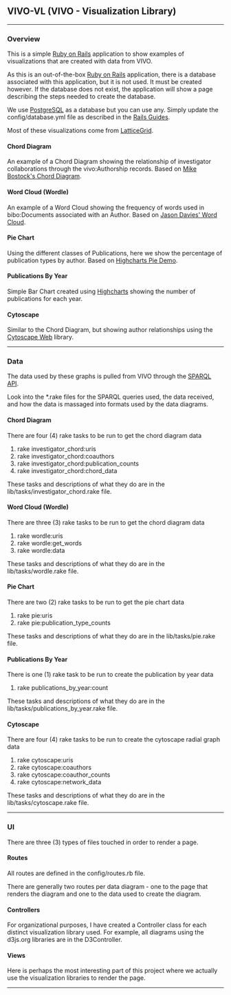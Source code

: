 ## VIVO-VL (VIVO - Visualization Library) 

---

### Overview

This is a simple [Ruby on Rails][ror] application to show examples of visualizations 
that are created with data from VIVO. 

As this is an out-of-the-box [Ruby on Rails][ror] application, there is a database
associated with this application, but it is not used. It must be created however. 
If the database does not exist, the application will show a page describing the 
steps needed to create the database.

We use [PostgreSQL][postgresql] as a database but you can use any. Simply update the 
config/database.yml file as described in the [Rails Guides][db_guide].

Most of these visualizations come from [LatticeGrid][latticegrid].

#### Chord Diagram

An example of a Chord Diagram showing the relationship of investigator collaborations
through the vivo:Authorship records. Based on [Mike Bostock's Chord Diagram][d3_chord]. 

#### Word Cloud (Wordle)

An example of a Word Cloud showing the frequency of words used in bibo:Documents
associated with an Author. Based on [Jason Davies' Word Cloud][d3_wordle].

#### Pie Chart

Using the different classes of Publications, here we show the percentage of publication
types by author. Based on [Highcharts Pie Demo][highcharts_pie_demo].

#### Publications By Year

Simple Bar Chart created using [Highcharts][highcharts] showing the number of publications for each year.

#### Cytoscape

Similar to the Chord Diagram, but showing author relationships using the [Cytoscape Web][cytoscape_web] library.

---

### Data

The data used by these graphs is pulled from VIVO through the [SPARQL API][sparql_api].

Look into the *.rake files for the SPARQL queries used, the data received, and how
the data is massaged into formats used by the data diagrams.

#### Chord Diagram

There are four (4) rake tasks to be run to get the chord diagram data

1. rake investigator_chord:uris
2. rake investigator_chord:coauthors
3. rake investigator_chord:publication_counts
4. rake investigator_chord:chord_data

These tasks and descriptions of what they do are in the 
lib/tasks/investigator_chord.rake file.

#### Word Cloud (Wordle)

There are three (3) rake tasks to be run to get the chord diagram data

1. rake wordle:uris
2. rake wordle:get_words
3. rake wordle:data

These tasks and descriptions of what they do are in the 
lib/tasks/wordle.rake file.

#### Pie Chart

There are two (2) rake tasks to be run to get the pie chart data

1. rake pie:uris
2. rake pie:publication_type_counts

These tasks and descriptions of what they do are in the 
lib/tasks/pie.rake file.

#### Publications By Year

There is one (1) rake task to be run to create the publication by year data

1. rake publications_by_year:count

These tasks and descriptions of what they do are in the 
lib/tasks/publications_by_year.rake file.

#### Cytoscape

There are four (4) rake tasks to be run to create the cytoscape radial graph data

1. rake cytoscape:uris
2. rake cytoscape:coauthors
3. rake cytoscape:coauthor_counts
4. rake cytoscape:network_data

These tasks and descriptions of what they do are in the 
lib/tasks/cytoscape.rake file.

---

### UI

There are three (3) types of files touched in order to render a page.

#### Routes

All routes are defined in the config/routes.rb file. 

There are generally two routes per data diagram - one to the page that 
renders the diagram and one to the data used to create the diagram.

#### Controllers

For organizational purposes, I have created a Controller class for 
each distinct visualization library used. For example, all diagrams
using the d3js.org libraries are in the D3Controller.

#### Views

Here is perhaps the most interesting part of this project
where we actually use the visualization libraries to render the page.

---


[ror]: http://rubyonrails.org/
[d3_chord]: http://bl.ocks.org/mbostock/4062006
[d3_wordle]: http://www.jasondavies.com/wordcloud
[postgresql]: http://www.postgresql.org
[db_guide]: http://edgeguides.rubyonrails.org/configuring.html#configuring-a-database
[latticegrid]: https://github.com/NUBIC/LatticeGrid
[sparql_api]: https://wiki.duraspace.org/display/VIVO/The+SPARQL+Query+API
[highcharts_pie_demo]: http://www.highcharts.com/demo/pie-basic
[highcharts]: http://www.highcharts.com/
[cytoscape_web]: http://cytoscapeweb.cytoscape.org